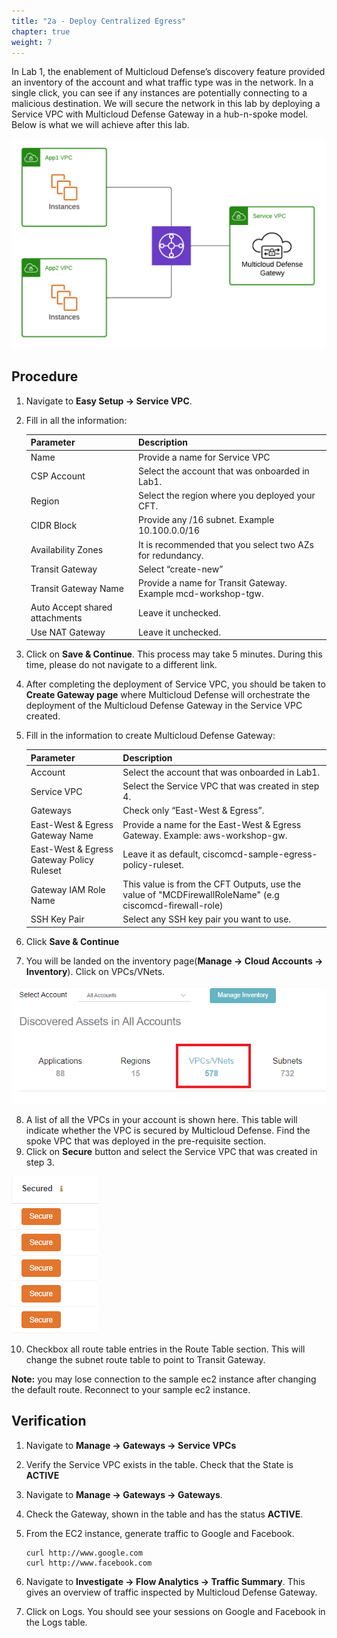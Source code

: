 ```yaml
---
title: "2a - Deploy Centralized Egress"
chapter: true
weight: 7
---
```



In Lab 1, the enablement of Multicloud Defense’s discovery feature provided an inventory of the account and what traffic type was in the network. In a single click, you can see if any instances are potentially connecting to a malicious destination.  We will secure the network in this lab by deploying a Service VPC with Multicloud Defense Gateway in a hub-n-spoke model. Below is what we will achieve after this lab.

![Centralized_VPC](/static/16-lab/centralized_model.png)

## Procedure

1. Navigate to **Easy Setup -> Service VPC**.
2. Fill in all the information:

     Parameter | Description
     ----------|-------------
     Name| Provide a name for Service VPC
     CSP Account| Select the account that was onboarded in Lab1.
     Region| Select the region where you deployed your CFT. 
     CIDR Block| Provide any /16 subnet. Example 10.100.0.0/16
     Availability Zones| It is recommended that you select two AZs for redundancy.
     Transit Gateway| Select “create-new”
     Transit Gateway Name|  Provide a name for Transit Gateway. Example mcd-workshop-tgw.
     Auto Accept shared attachments| Leave it unchecked.
     Use NAT Gateway| Leave it unchecked.

3. Click on **Save & Continue**. This process may take 5 minutes. During this time, please do not navigate to a different link.
4. After completing the deployment of Service VPC, you should be taken to **Create Gateway page** where Multicloud Defense will orchestrate the deployment of the Multicloud Defense Gateway in the Service VPC created.
5. Fill in the information to create Multicloud Defense Gateway:

     Parameter | Description
     ---------|-------------
     Account| Select the account that was onboarded in Lab1.
     Service VPC| Select the Service VPC that was created in step 4.
      Gateways| Check only “East-West & Egress”.
     East-West & Egress Gateway Name| Provide a name for the East-West & Egress Gateway. Example: aws-workshop-gw.
     East-West & Egress Gateway Policy Ruleset| Leave it as default, ciscomcd-sample-egress-policy-ruleset.
     Gateway IAM Role Name| This value is from the CFT Outputs, use the value of "MCDFirewallRoleName" (e.g ciscomcd-firewall-role)
     SSH Key Pair| Select any SSH key pair you want to use. 
     
6. Click **Save & Continue**
7. You will be landed on the inventory page(**Manage -> Cloud Accounts -> Inventory**). Click on VPCs/VNets. 

![VPC](/static/16-lab/Inventory_VPC.png)

8. A list of all the VPCs in your account is shown here. This table will indicate whether the VPC is secured by Multicloud Defense. Find the spoke VPC that was deployed in the pre-requisite section.
9. Click on **Secure** button and select the Service VPC that was created in step 3.

![secure](/static/16-lab/secure.png)

10. Checkbox all route table entries in the Route Table section. This will change the subnet route table to point to Transit Gateway. 

**Note:** you may lose connection to the sample ec2 instance after changing the default route. Reconnect to your sample ec2 instance.


## Verification 

1. Navigate to **Manage -> Gateways -> Service VPCs**
2. Verify the Service VPC exists in the table. Check that the State is **ACTIVE**
3. Navigate to **Manage -> Gateways -> Gateways**.
4. Check the Gateway, shown in the table and has the status **ACTIVE**.
5. From the EC2 instance, generate traffic to Google and Facebook.

    ```
    curl http://www.google.com
    curl http://www.facebook.com
    ```
    
6. Navigate to **Investigate -> Flow Analytics -> Traffic Summary**. This gives an overview of traffic inspected by Multicloud Defense Gateway.
7. Click on Logs. You should see your sessions on Google and Facebook in the Logs table.

